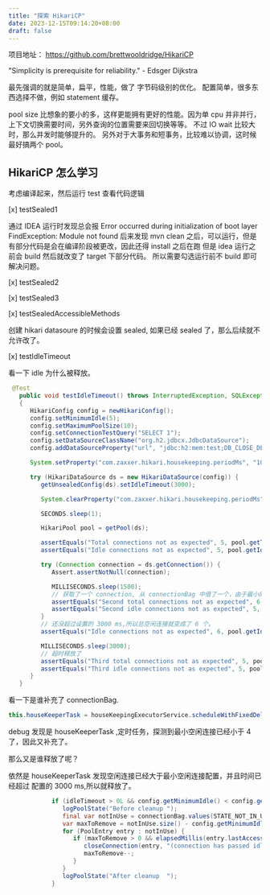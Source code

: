 ```yaml
---
title: "探索 HikariCP"
date: 2023-12-15T09:14:20+08:00
draft: false
---
```


项目地址： https://github.com/brettwooldridge/HikariCP

   "Simplicity is prerequisite for reliability."
         - Edsger Dijkstra

最先强调的就是简单，扁平，性能，做了 字节码级别的优化。
配置简单，很多东西选择不做，例如 statement 缓存。

pool size 比想象的要小的多，这样更能拥有更好的性能。因为单 cpu 并非并行，上下文切换需要时间，另外查询的位置需要来回切换等等。
不过 IO wait 比较大时，那么并发时能够提升的。
另外对于大事务和短事务，比较难以协调，这时候最好搞两个 pool。

## HikariCP 怎么学习
考虑编译起来，然后运行 test 查看代码逻辑

[x] testSealed1

通过 IDEA 运行时发现总会报
Error occurred during initialization of boot layer FindException: Module not found
后来发现 mvn clean 之后，可以运行，但是有部分代码是会在编译阶段被更改，因此还得 install 之后在跑
但是 idea 运行之前会 build 然后就改变了 target 下部分代码。
所以需要勾选运行前不 build 即可解决问题。

[x] testSealed2

[x] testSealed3

[x] testSealedAccessibleMethods

创建 hikari datasoure 的时候会设置 sealed, 如果已经 sealed 了，那么后续就不允许改了。

[x] testIdleTimeout

 看一下 idle 为什么被释放。
```java
 @Test
   public void testIdleTimeout() throws InterruptedException, SQLException
   {
      HikariConfig config = newHikariConfig();
      config.setMinimumIdle(5);
      config.setMaximumPoolSize(10);
      config.setConnectionTestQuery("SELECT 1");
      config.setDataSourceClassName("org.h2.jdbcx.JdbcDataSource");
      config.addDataSourceProperty("url", "jdbc:h2:mem:test;DB_CLOSE_DELAY=-1");

      System.setProperty("com.zaxxer.hikari.housekeeping.periodMs", "1000");

      try (HikariDataSource ds = new HikariDataSource(config)) {
         getUnsealedConfig(ds).setIdleTimeout(3000);

         System.clearProperty("com.zaxxer.hikari.housekeeping.periodMs");

         SECONDS.sleep(1);

         HikariPool pool = getPool(ds);

         assertEquals("Total connections not as expected", 5, pool.getTotalConnections());
         assertEquals("Idle connections not as expected", 5, pool.getIdleConnections());

         try (Connection connection = ds.getConnection()) {
            Assert.assertNotNull(connection);

            MILLISECONDS.sleep(1500);
            // 获取了一个 connection, 从 connectionBag 中借了一个，由于最小的空闲线程数是 5，因此又自动补充了一个
            assertEquals("Second total connections not as expected", 6, pool.getTotalConnections());
            assertEquals("Second idle connections not as expected", 5, pool.getIdleConnections());
         }
         // 还没超过设置的 3000 ms,所以总空闲连接就变成了 6 个。
         assertEquals("Idle connections not as expected", 6, pool.getIdleConnections());

         MILLISECONDS.sleep(3000);
         // 超时释放了
         assertEquals("Third total connections not as expected", 5, pool.getTotalConnections());
         assertEquals("Third idle connections not as expected", 5, pool.getIdleConnections());
      }
   }
```
看一下是谁补充了 connectionBag.
```java
this.houseKeeperTask = houseKeepingExecutorService.scheduleWithFixedDelay(new HouseKeeper(), 100L, housekeepingPeriodMs, MILLISECONDS);
```
debug 发现是 houseKeeperTask ,定时任务，探测到最小空闲连接已经小于 4 了，因此又补充了。

那么又是谁释放了呢？

依然是 houseKeeperTask 发现空闲连接已经大于最小空闲连接配置，并且时间已经超过 配置的 3000 ms,所以就释放了。
```java 
            if (idleTimeout > 0L && config.getMinimumIdle() < config.getMaximumPoolSize()) {
               logPoolState("Before cleanup ");
               final var notInUse = connectionBag.values(STATE_NOT_IN_USE);
               var maxToRemove = notInUse.size() - config.getMinimumIdle();
               for (PoolEntry entry : notInUse) {
                  if (maxToRemove > 0 && elapsedMillis(entry.lastAccessed, now) > idleTimeout && connectionBag.reserve(entry)) {
                     closeConnection(entry, "(connection has passed idleTimeout)");
                     maxToRemove--;
                  }
               }
               logPoolState("After cleanup  ");
            }
```